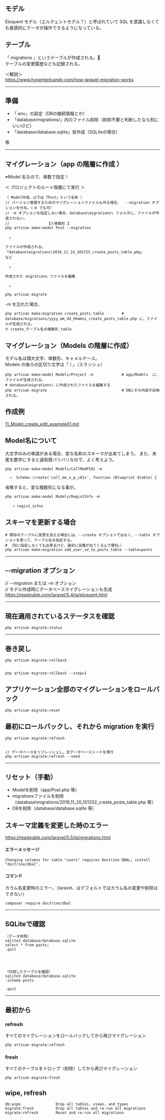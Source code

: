## モデル
Eloquent モデル（エルクェントモデル？）と呼ばれていて SQL を意識しなくても直感的にデータが操作できるようになっている。

## テーブル
「 migrations 」というテーブルが作成される。  
テーブルの変更履歴なども記録される。  

＜解説＞  
https://www.hypertextcandy.com/how-laravel-migration-works  

_________________________________________________________
## 準備
 * 「.env」の設定（DBの接続情報とか）  
 * 「database/migrations/」内のファイル削除（削除不要と判断したなら別にいいけど）  
 * 「database/database.sqlite」仮作成（SQLiteの場合）  

等  

_________________________________________________________
## マイグレーション（app の階層に作成 ）
※Model 名なので、単数で指定！  

＜ プロジェクトのルート階層にて実行 ＞  
```
（ Model作成。以下は「Post」という名称 ）
// バージョン管理するためのマイグレーションファイルも作る場合、  --migration オプションを付与。（-m でも可）
// -m オプションを指定しない場合、database\migrations\ フォルダに、ファイルが作成されない。
//                 【※単数形 】
php artisan make:model Post --migration

　↓

ファイルが作成される。
「database\migrations\2019_11_19_101723_create_posts_table.php」
など

　↓

作成された migrations ファイルを編集

　↓

php artisan migrate
```
-m を忘れた場合、  
```
php artisan make:migration create_posts_table        # database/migrations/yyyy_mm_dd_hhmmss_create_posts_table.php に、ファイルが生成される。
※ create_テーブル名の複数形_table
```


## マイグレーション（Models の階層に作成）
モデル名は頭大文字、単数形、キャメルケース。  
Models の後ろの区切り文字は「 / 」（スラッシュ）  
```
php artisan make:model Models/Project -m             # app/Models  に、ファイルが生成される。
# database\migrations\ に作成されたファイルを編集する
php artisan migrate                                  # DBにその内容が反映される。
```

## 作成例
[11_Model_create_edit_example01.md](./11_Model_create_edit_example01.md)  


## Model名について
大文字のみの単語がある場合、変な名称のスキーマが出来てしまう。 
また、末尾を数字にすると違和感バリバリなので、よく考えよう。  
```
php artisan make:model Models/CallMeAPI01 -m

  →  Schema::create('call_me_a_p_i01s', function (Blueprint $table) {
```
省略すると、変な複数形になる事が。
```
php artisan make:model Models/RegistInfo -m

　　→ regist_infos
```



## スキーマを更新する場合
```
# 既存のテーブルに変更を加える場合には、--create オプションではなく、--table オプションを使って、テーブル名を指定する。
# （別に指定しなくても出来るけど、最初に定義が出てくるんで便利。）
php artisan make:migration add_user_id_to_posts_table --table=posts
```

_________________________________________________________
## --migration オプション
// --migration または -m オプション  
// モデル作成時にデータベースマイグレーションも生成  
https://readouble.com/laravel/5.4/ja/eloquent.html  


_________________________________________________________
## 現在適用されているステータスを確認
```
php artisan migrate:status
```

_________________________________________________________
## 巻き戻し
```
php artisan migrate:rollback


php artisan migrate:rollback --step=1
```


## アプリケーション全部のマイグレーションをロールバック
```
php artisan migrate:reset
```

## 最初にロールバックし、それから migration を実行
```
php artisan migrate:refresh


// データベースをリフレッシュし、全データベースシードを実行
php artisan migrate:refresh --seed
```

_________________________________________________________
## リセット（手動）
 * Modelを削除（app/Post.php 等）
 * migrationsファイルを削除（database\migrations/2019_11_20_101202_create_posts_table.php 等）
 * DBを削除（database/database.sqlite 等）



## スキーマ定義を変更した時のエラー
https://readouble.com/laravel/5.5/ja/migrations.html

#### エラーメッセージ
```
Changing columns for table "users" requires Doctrine DBAL; install "doctrine/dbal".
```

#### コマンド
カラム名変更時のエラー。（laravel、はデフォルトではカラム名の変更や削除はできない）
```
composer require doctrine/dbal
```


_________________________________________________________
## SQLiteで確認
```
（データ参照）
sqlite3 database/database.sqlite
select * from posts;
.quit




（作成したテーブルを確認）
sqlite3 database/database.sqlite
.schema posts

.quit
```

_________________________________________________________
## 最初から

### refresh
すべてのマイグレーションをロールバックしてから再びマイグレーション
```
php artisan migrate:refresh
```

### fresh
すべてのテーブルをドロップ（削除）してから再びマイグレーション
```
php artisan migrate:fresh
```


## wipe, refresh
```
db:wipe                Drop all tables, views, and types
migrate:fresh          Drop all tables and re-run all migrations
migrate:refresh        Reset and re-run all migrations
```
